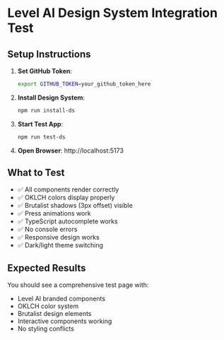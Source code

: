 # Level AI Design System Integration Test

## Setup Instructions

1. **Set GitHub Token**:
   ```bash
   export GITHUB_TOKEN=your_github_token_here
   ```

2. **Install Design System**:
   ```bash
   npm run install-ds
   ```

3. **Start Test App**:
   ```bash
   npm run test-ds
   ```

4. **Open Browser**: http://localhost:5173

## What to Test

- ✅ All components render correctly
- ✅ OKLCH colors display properly
- ✅ Brutalist shadows (3px offset) visible
- ✅ Press animations work
- ✅ TypeScript autocomplete works
- ✅ No console errors
- ✅ Responsive design works
- ✅ Dark/light theme switching

## Expected Results

You should see a comprehensive test page with:
- Level AI branded components
- OKLCH color system
- Brutalist design elements
- Interactive components working
- No styling conflicts
